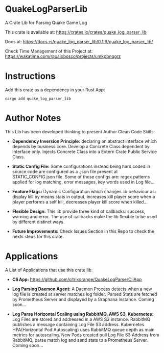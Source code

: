 # QuakeLogParserLib

A Crate Lib for Parsing Quake Game Log

This crate is available at: https://crates.io/crates/quake_log_parser_lib

Docs at: https://docs.rs/quake_log_parser_lib/0.1.9/quake_log_parser_lib/

Check Time Management of this Project at: https://wakatime.com/@caiobosco/projects/umkpbnqgrz

# Instructions

Add this crate as a dependency in your Rust App:

```cargo add quake_log_parser_lib```

# Author Notes

This Lib has been developed thinking to present Author Clean Code Skills:

- **Dependency Inversion Principle:** declaring an abstract interface which depends by business core. Develop a Concrete Class dependent by interface only. Injects Concrete Class into a Extern Crate Public Service Class.

- **Static Config File:** Some configurations instead being hard coded in source code are configured as a .json file present at STATIC_CONFIG.json file. Some of those configs are: regex patterns applied for log matching, error messages, key words used in Log file...

- **Feature Flags:** Dynamic Configuration which changes lib behaviour as: display kill by means stats in output, increases kill player score when  a player performs a self kill, decreases player kill score when killed...

- **Flexible Design:** This lib provide three kind of callbacks: success, warning and error. The use of callbacks make the lib flexible to be used by different distinct ways.

- **Future Improvements:** Check Issues Section in this Repo to check the nexts steps for this crate.

# Applications

A List of Applications that use this crate lib:

- **Cli App:** https://github.com/citrixorange/QuakeLogParserCliApp

- **Log Parsing Daemon Agent:** A Daemon Process detects when a new log file is created at server matches log folder. Parsed Stats are fetched by Prometheus Server and displayed by a Graphana Instance. Coming soon...

- **Log Parse Horizontal Scaling using RabbitMQ, AWS S3, Kubernetes:** Log Files are stored and addressed in a AWS S3 instance. RabbitMQ publishes a message containing Log File S3 address. Kubernetes HPA(Horizontal Pod Autoscaling) uses RabbitMQ queue depth as main metrics for autoscaling. New Pods created pull Log File S3 Address from RabbitMQ, parse match log and send stats to a Prometheus Server. Coming soon...    

